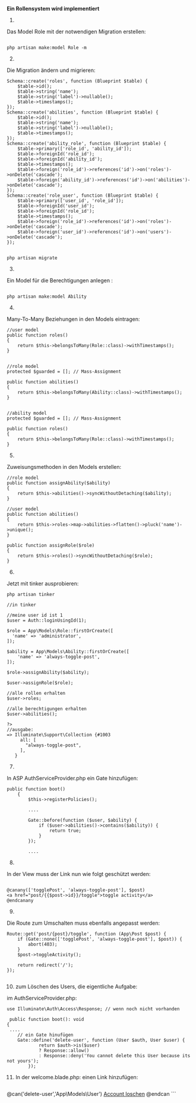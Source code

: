 **Ein Rollensystem wird implementiert**

1.
Das Model Role mit der notwendigen Migration erstellen:

```

php artisan make:model Role -m

```

2.
Die Migration ändern und migrieren:

```
Schema::create('roles', function (Blueprint $table) {
    $table->id();
    $table->string('name');
    $table->string('label')->nullable();
    $table->timestamps();
});
Schema::create('abilities', function (Blueprint $table) {
    $table->id();
    $table->string('name');
    $table->string('label')->nullable();
    $table->timestamps();
});
Schema::create('ability_role', function (Blueprint $table) {
    $table->primary(['role_id', 'ability_id']);
    $table->foreignId('role_id');
    $table->foreignId('ability_id');
    $table->timestamps();
    $table->foreign('role_id')->references('id')->on('roles')->onDelete('cascade');
    $table->foreign('ability_id')->references('id')->on('abilities')->onDelete('cascade');
});
Schema::create('role_user', function (Blueprint $table) {
    $table->primary(['user_id', 'role_id']);
    $table->foreignId('user_id');
    $table->foreignId('role_id');
    $table->timestamps();
    $table->foreign('role_id')->references('id')->on('roles')->onDelete('cascade');
    $table->foreign('user_id')->references('id')->on('users')->onDelete('cascade');
});
```

```

php artisan migrate 

```

3.
Ein Model für die Berechtigungen anlegen :

```

php artisan make:model Ability

```

4.
Many-To-Many Beziehungen in den Models eintragen:

```
//user model
public function roles()
{
    return $this->belongsToMany(Role::class)->withTimestamps();
}


//role model
protected $guarded = []; // Mass-Assignment

public function abilities()
{
    return $this->belongsToMany(Ability::class)->withTimestamps();
}


//ability model
protected $guarded = []; // Mass-Assignment

public function roles()
{
    return $this->belongsToMany(Role::class)->withTimestamps();
}
```

5.
Zuweisungsmethoden in den Models erstellen:

```
//role model
public function assignAbility($ability)
{
    return $this->abilities()->syncWithoutDetaching($ability);
}

//user model
public function abilities()
{
    return $this->roles->map->abilities->flatten()->pluck('name')->unique();
}

public function assignRole($role)
{
    return $this->roles()->syncWithoutDetaching($role);
}
```

6.
Jetzt mit tinker ausprobieren:

```
php artisan tinker 
```

```
//in tinker

//meine user id ist 1
$user = Auth::loginUsingId(1);

$role = App\Models\Role::firstOrCreate([
  'name' => 'administrator',
]);

$ability = App\Models\Ability::firstOrCreate([
    'name' => 'always-toggle-post',
]);

$role->assignAbility($ability);

$user->assignRole($role);

//alle rollen erhalten
$user->roles;

//alle berechtigungen erhalten
$user->abilities();

?>
//ausgabe:
=> Illuminate\Support\Collection {#1003
     all: [
       "always-toggle-post",
     ],
   }
```

7.
In ASP AuthServiceProvider.php ein Gate hinzufügen:

```
public function boot()
    {
        $this->registerPolicies();
        
        ....
        
        Gate::before(function ($user, $ability) {
            if ($user->abilities()->contains($ability)) {
                return true;
            }
        });
        
        ....
```

8.
In der View muss der Link nun wie folgt geschützt werden:

```

@canany(['togglePost', 'always-toggle-post'], $post)
<a href="post/{{$post->id}}/toggle">toggle activity</a>
@endcanany

```

9.
Die Route zum Umschalten muss ebenfalls angepasst werden:

```
Route::get('post/{post}/toggle', function (App\Post $post) {
    if (Gate::none(['togglePost', 'always-toggle-post'], $post)) {
        abort(403);
    }
    $post->toggleActivity();

    return redirect('/');
});


```

10. zum Löschen des Users, die eigentliche Aufgabe:

im AuthServiceProvider.php:
```
use Illuminate\Auth\Access\Response; // wenn noch nicht vorhanden

 public function boot(): void
{
 ....
    // ein Gate hinufügen
    Gate::define('delete-user', function (User $auth, User $user) {
            return $auth->is($user)
            ? Response::allow()
            : Response::deny('You cannot delete this User because its not yours');
        });
```
11. In der welcome.blade.php:
einen Link hinzufügen:
    ```
@can('delete-user','App\Models\User')
<a href="/user/{{auth()->user()->id}}/delete">Account loschen</a>
@endcan
    ```
